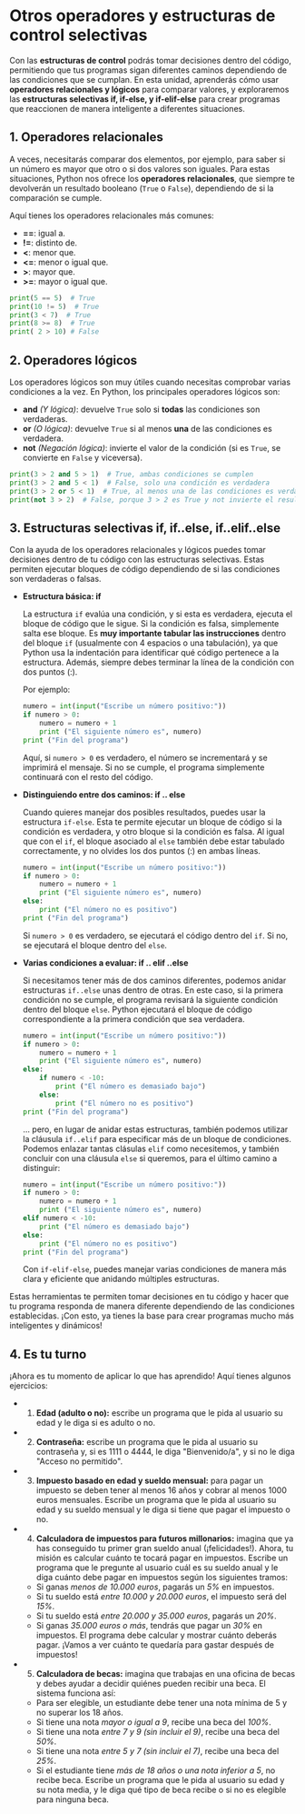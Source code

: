 # Otros operadores y estructuras de control selectivas

Con las **estructuras de control** podrás tomar decisiones dentro del código, permitiendo que tus programas sigan diferentes caminos dependiendo de las condiciones que se cumplan. En esta unidad, aprenderás cómo usar **operadores relacionales y lógicos** para comparar valores, y exploraremos las **estructuras selectivas if, if-else, y if-elif-else** para crear programas que reaccionen de manera inteligente a diferentes situaciones.

## 1. Operadores relacionales

A veces, necesitarás comparar dos elementos, por ejemplo, para saber si un número es mayor que otro o si dos valores son iguales. Para estas situaciones, Python nos ofrece los **operadores relacionales**, que siempre te devolverán un resultado booleano (`True` o `False`), dependiendo de si la comparación se cumple.

Aquí tienes los operadores relacionales más comunes:

* **==**: igual a.
* **!=**:  distinto de.
* **<**: menor que.
* **<=**: menor o igual que.
* **>**: mayor que.
* **>=**: mayor o igual que.

```py
print(5 == 5)  # True
print(10 != 5)  # True
print(3 < 7)  # True
print(8 >= 8)  # True
print( 2 > 10) # False
```

## 2. Operadores lógicos

Los operadores lógicos son muy útiles cuando necesitas comprobar varias condiciones a la vez. En Python, los principales operadores lógicos son:

* **and** *(Y lógica)*: devuelve `True` solo si **todas** las condiciones son verdaderas. 
* **or** *(O lógica)*: devuelve `True` si al menos **una** de las condiciones es verdadera. 
* **not** *(Negación lógica)*: invierte el valor de la condición (si es `True`, se convierte en `False` y viceversa). 

```py
print(3 > 2 and 5 > 1)  # True, ambas condiciones se cumplen
print(3 > 2 and 5 < 1)  # False, solo una condición es verdadera
print(3 > 2 or 5 < 1)  # True, al menos una de las condiciones es verdadera
print(not 3 > 2)  # False, porque 3 > 2 es True y not invierte el resultado
```

## 3. Estructuras selectivas if, if..else, if..elif..else

Con la ayuda de los operadores relacionales y lógicos puedes tomar decisiones dentro de tu código con las estructuras selectivas. Estas permiten ejecutar bloques de código dependiendo de si las condiciones son verdaderas o falsas.

* **Estructura básica: if**

    La estructura `if` evalúa una condición, y si esta es verdadera, ejecuta el bloque de código que le sigue. Si la condición es falsa, simplemente salta ese bloque. Es **muy importante tabular las instrucciones** dentro del bloque `if` (usualmente con 4 espacios o una tabulación), ya que Python usa la indentación para identificar qué código pertenece a la estructura. Además, siempre debes terminar la línea de la condición con dos puntos (:).

    Por ejemplo:

    ```py
    numero = int(input("Escribe un número positivo:"))
    if numero > 0:
        numero = numero + 1
        print ("El siguiente número es", numero)
    print ("Fin del programa")
    ```

    Aquí, si `numero > 0` es verdadero, el número se incrementará y se imprimirá el mensaje. Si no se cumple, el programa simplemente continuará con el resto del código.

* **Distinguiendo entre dos caminos: if .. else**

    Cuando quieres manejar dos posibles resultados, puedes usar la estructura `if-else`. Esta te permite ejecutar un bloque de código si la condición es verdadera, y otro bloque si la condición es falsa. Al igual que con el `if`, el bloque asociado al `else` también debe estar tabulado correctamente, y no olvides los dos puntos (:) en ambas líneas.

    ```py
    numero = int(input("Escribe un número positivo:"))
    if numero > 0:
        numero = numero + 1
        print ("El siguiente número es", numero)
    else:
        print ("El número no es positivo")
    print ("Fin del programa")
    ```

    Si `numero > 0` es verdadero, se ejecutará el código dentro del `if`. Si no, se ejecutará el bloque dentro del `else`.

* **Varias condiciones a evaluar: if .. elif ..else**

    Si necesitamos tener más de dos caminos diferentes, podemos anidar estructuras `if..else` unas dentro de otras. En este caso, si la primera condición no se cumple, el programa revisará la siguiente condición dentro del bloque `else`. Python ejecutará el bloque de código correspondiente a la primera condición que sea verdadera.

    ```py
    numero = int(input("Escribe un número positivo:"))
    if numero > 0:
        numero = numero + 1
        print ("El siguiente número es", numero)
    else:
        if numero < -10:
            print ("El número es demasiado bajo")
        else:
            print ("El número no es positivo")
    print ("Fin del programa")    
    ```

    … pero, en lugar de anidar estas estructuras, también podemos utilizar la cláusula `if..elif` para especificar más de un bloque de condiciones. Podemos enlazar tantas clásulas `elif` como necesitemos, y también concluir con una cláusula `else` si queremos, para el último camino a distinguir:

    ```py
    numero = int(input("Escribe un número positivo:"))
    if numero > 0:
        numero = numero + 1
        print ("El siguiente número es", numero)
    elif numero < -10:
        print ("El número es demasiado bajo")
    else:
        print ("El número no es positivo")
    print ("Fin del programa")
    ```

    Con `if-elif-else`, puedes manejar varias condiciones de manera más clara y eficiente que anidando múltiples estructuras.

Estas herramientas te permiten tomar decisiones en tu código y hacer que tu programa responda de manera diferente dependiendo de las condiciones establecidas. ¡Con esto, ya tienes la base para crear programas mucho más inteligentes y dinámicos!

## 4. Es tu turno

¡Ahora es tu momento de aplicar lo que has aprendido! Aquí tienes algunos ejercicios:

* 1. **Edad (adulto o no):** escribe un programa que le pida al usuario su edad y le diga si es adulto o no.
* 2. **Contraseña:** escribe un programa que le pida al usuario su contraseña y, si es 1111 o 4444, le diga "Bienvenido/a", y si no le diga "Acceso no permitido".
* 3. **Impuesto basado en edad y sueldo mensual:** para pagar un impuesto se deben tener al menos 16 años y cobrar al menos 1000 euros mensuales. Escribe un programa que le pida al usuario su edad y su sueldo mensual y le diga si tiene que pagar el impuesto o no.
* 4. **Calculadora de impuestos para futuros millonarios:** imagina que ya has conseguido tu primer gran sueldo anual (¡felicidades!). Ahora, tu misión es calcular cuánto te tocará pagar en impuestos. Escribe un programa que le pregunte al usuario cuál es su sueldo anual y le diga cuánto debe pagar en impuestos según los siguientes tramos:
    * Si ganas *menos de 10.000 euros*, pagarás un *5%* en impuestos.
    * Si tu sueldo está *entre 10.000 y 20.000 euros*, el impuesto será del *15%*.
    * Si tu sueldo está *entre 20.000 y 35.000 euros*, pagarás un *20%*.
    * Si ganas *35.000 euros o más*, tendrás que pagar un *30%* en impuestos.
    El programa debe calcular y mostrar cuánto deberás pagar. ¡Vamos a ver cuánto te quedaría para gastar después de impuestos!
* 5. **Calculadora de becas:** imagina que trabajas en una oficina de becas y debes ayudar a decidir quiénes pueden recibir una beca. El sistema funciona así:
    * Para ser elegible, un estudiante debe tener una nota mínima de 5 y no superar los 18 años.
    * Si tiene una nota *mayor o igual a 9*, recibe una beca del *100%*.
    * Si tiene una nota *entre 7 y 9 (sin incluir el 9)*, recibe una beca del *50%*.
    * Si tiene una nota *entre 5 y 7 (sin incluir el 7)*, recibe una beca del *25%*.
    * Si el estudiante tiene *más de 18 años o una nota inferior a 5*, no recibe beca.
    Escribe un programa que le pida al usuario su edad y su nota media, y le diga qué tipo de beca recibe o si no es elegible para ninguna beca.







